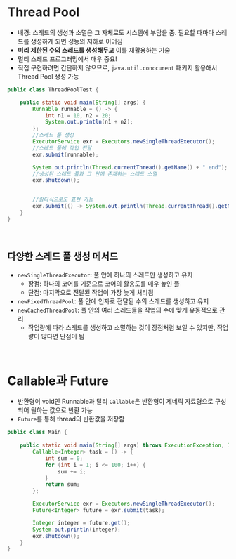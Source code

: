 # Thread Pool

- 배경: 스레드의 생성과 소멸은 그 자체로도 시스템에 부담을 줌. 필요할 때마다 스레드를 생성하게 되면 성능의 저하로 이어짐
- **미리 제한된 수의 스레드를 생성해두고** 이를 재활용하는 기술
- 멀티 스레드 프로그래밍에서 매우 중요!
- 직접 구현하려면 간단하지 않으므로, `java.util.conccurent` 패키지 활용해서 Thread Pool 생성 가능

```java
public class ThreadPoolTest {

    public static void main(String[] args) {
        Runnable runnable = () -> {
            int n1 = 10, n2 = 20;
            System.out.println(n1 + n2);
        };
        //스레드 풀 생성
        ExecutorService exr = Executors.newSingleThreadExecutor();
        //스레드 풀에 작업 전달
        exr.submit(runnable);

        System.out.println(Thread.currentThread().getName() + " end");
        //생성된 스레드 풀과 그 안에 존재하는 스레드 소멸
        exr.shutdown();

        
        //람다식으로도 표현 가능
        exr.submit(() -> System.out.println(Thread.currentThread().getName() + ": " + (100*100)));
    }
}
```
<br>

## 다양한 스레드 풀 생성 메서드

- `newSingleThreadExecutor`: 풀 안에 하나의 스레드만 생성하고 유지
  - 장점: 하나의 코어를 기준으로 코어의 활용도를 매우 높인 풀
  - 단점: 마지막으로 전달된 작업이 가장 늦게 처리됨
- `newFixedThreadPool`: 풀 안에 인자로 전달된 수의 스레드를 생성하고 유지
- `newCachedThreadPool`: 풀 안의 여러 스레드들을 작업의 수에 맞게 유동적으로 관리
  - 작업량에 따라 스레드를 생성하고 소멸하는 것이 장점처럼 보일 수 있지만, 작업량이 많다면 단점이 됨

<br>

# Callable과 Future

- 반환형이 void인 Runnable과 달리 `Callable`은 반환형이 제네릭 자료형으로 구성되어 원하는 값으로 반환 가능
- `Future`를 통해 thread의 반환값을 저장함

```java
public class Main {
    
    public static void main(String[] args) throws ExecutionException, InterruptedException {
        Callable<Integer> task = () -> {
            int sum = 0;
            for (int i = 1; i <= 100; i++) {
                sum += i;
            }
            return sum;
        };

        ExecutorService exr = Executors.newSingleThreadExecutor();
        Future<Integer> future = exr.submit(task);

        Integer integer = future.get();
        System.out.println(integer);
        exr.shutdown();
    }
}
```